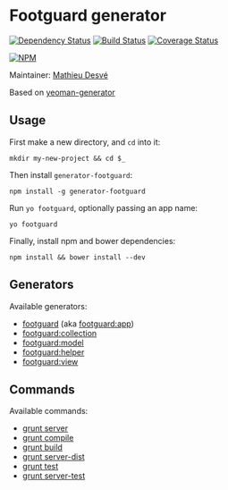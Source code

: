 # Footguard generator

[![Dependency Status](https://gemnasium.com/mazerte/generator-footguard.png)](https://gemnasium.com/mazerte/generator-footguard)
[![Build Status](https://travis-ci.org/mazerte/generator-footguard.png?branch=master)](https://travis-ci.org/mazerte/generator-footguard)
[![Coverage Status](https://coveralls.io/repos/mazerte/generator-footguard/badge.png?branch=master)](https://coveralls.io/r/mazerte/generator-footguard?branch=master)

[![NPM](https://nodei.co/npm/generator-footguard.png?downloads=true)](https://nodei.co/npm/generator-footguard/) 

Maintainer: [Mathieu Desvé](https://github.com/mazerte)

Based on [yeoman-generator](https://github.com/yeoman/yeoman-generator/)

## Usage

First make a new directory, and `cd` into it:
```
mkdir my-new-project && cd $_
```

Then install `generator-footguard`:
```
npm install -g generator-footguard
```

Run `yo footguard`, optionally passing an app name:
```
yo footguard
```

Finally, install npm and bower dependencies:
```
npm install && bower install --dev
```

## Generators

Available generators:

* [footguard](#app) (aka [footguard:app](#app))
* [footguard:collection](#collection)
* [footguard:model](#model)
* [footguard:helper](#helper)
* [footguard:view](#view)

## Commands

Available commands:

* [grunt server](#server)
* [grunt compile](#compile)
* [grunt build](#build)
* [grunt server-dist](#server-dist)
* [grunt test](#test)
* [grunt server-test](#server-test)
